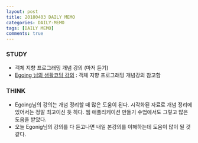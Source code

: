 ```yaml
---
layout: post
title: 20180403 DAILY MEMO
categories: DAILY-MEMO
tags: [DAILY MEMO]
comments: true
---
```


### STUDY
-  객체 지향 프로그래밍 개념 강의 (마저 듣기)
-  [Egoing 님의 생활코딩 강의](https://www.opentutorials.org/course/1750/9624) : 객체 지향 프로그래밍 개념강의 참고함


### THINK

- Egoing님의 강의는 개념 정리할 때 많은 도움이 된다. 시각화된 자료로 개념 정리에 있어서는 정말 최고이신 듯 하다. 웹 애플리케이션 만들기 수업에서도 그렇고 많은 도움을 받았다.
- 오늘 Egonig님의 강의를 다 듣고나면 내일 본강의를 이해하는데 도움이 많이 될 것 같다.

